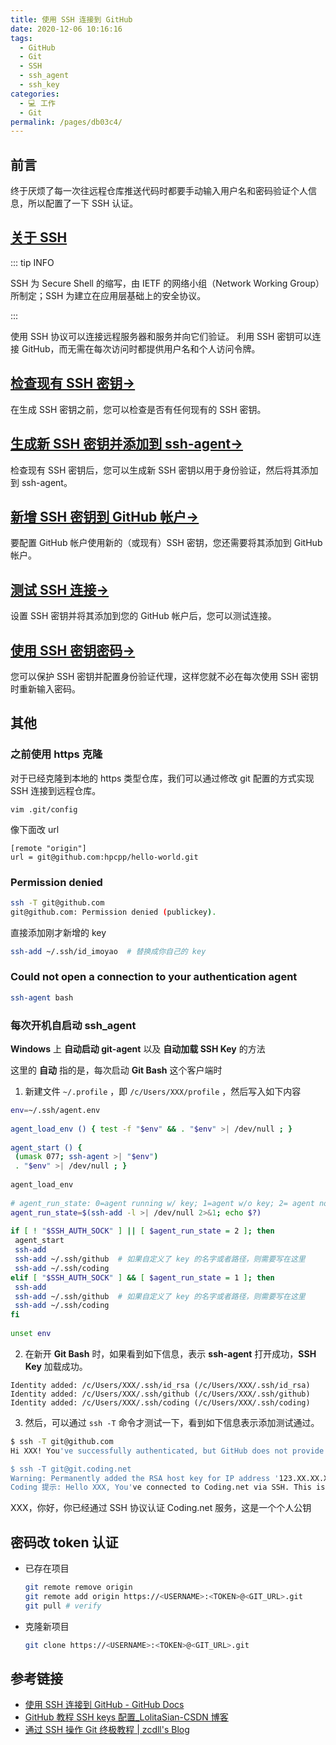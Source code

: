```yaml
---
title: 使用 SSH 连接到 GitHub
date: 2020-12-06 10:16:16
tags: 
  - GitHub
  - Git
  - SSH
  - ssh_agent
  - ssh_key
categories: 
  - 💻 工作
  - Git
permalink: /pages/db03c4/
---
```

## 前言
终于厌烦了每一次往远程仓库推送代码时都要手动输入用户名和密码验证个人信息，所以配置了一下 SSH 认证。

## [关于 SSH](https://docs.github.com/cn/free-pro-team@latest/github/authenticating-to-github/about-ssh)

::: tip INFO

SSH 为 Secure Shell 的缩写，由 IETF 的网络小组（Network Working Group）所制定；SSH 为建立在应用层基础上的安全协议。

:::

使用 SSH 协议可以连接远程服务器和服务并向它们验证。 利用 SSH 密钥可以连接 GitHub，而无需在每次访问时都提供用户名和个人访问令牌。


## [检查现有 SSH 密钥→](https://docs.github.com/cn/free-pro-team@latest/github/authenticating-to-github/checking-for-existing-ssh-keys)

在生成 SSH 密钥之前，您可以检查是否有任何现有的 SSH 密钥。

## [生成新 SSH 密钥并添加到 ssh-agent→](https://docs.github.com/cn/free-pro-team@latest/github/authenticating-to-github/generating-a-new-ssh-key-and-adding-it-to-the-ssh-agent)

检查现有 SSH 密钥后，您可以生成新 SSH 密钥以用于身份验证，然后将其添加到 ssh-agent。

## [新增 SSH 密钥到 GitHub 帐户→](https://docs.github.com/cn/free-pro-team@latest/github/authenticating-to-github/adding-a-new-ssh-key-to-your-github-account)

要配置 GitHub 帐户使用新的（或现有）SSH 密钥，您还需要将其添加到 GitHub 帐户。

## [测试 SSH 连接→](https://docs.github.com/cn/free-pro-team@latest/github/authenticating-to-github/testing-your-ssh-connection)

设置 SSH 密钥并将其添加到您的 GitHub 帐户后，您可以测试连接。

## [使用 SSH 密钥密码→](https://docs.github.com/cn/free-pro-team@latest/github/authenticating-to-github/working-with-ssh-key-passphrases)

您可以保护 SSH 密钥并配置身份验证代理，这样您就不必在每次使用 SSH 密钥时重新输入密码。

## 其他

### 之前使用 https 克隆

对于已经克隆到本地的 https 类型仓库，我们可以通过修改 git 配置的方式实现 SSH 连接到远程仓库。
```plain
vim .git/config
```
像下面改 url
```plain
[remote "origin"]
url = git@github.com:hpcpp/hello-world.git
```

### Permission denied
```bash
ssh -T git@github.com
git@github.com: Permission denied (publickey).
```
直接添加刚才新增的 key
```bash
ssh-add ~/.ssh/id_imoyao  # 替换成你自己的 key
```

### Could not open a connection to your authentication agent
```bash
ssh-agent bash
```
### 每次开机自启动 ssh_agent

**Windows** 上 **自动启动 git-agent** 以及 **自动加载 SSH Key** 的方法

这里的 **自动** 指的是，每次启动 **Git Bash** 这个客户端时

1. 新建文件 `~/.profile` ，即 `/c/Users/XXX/profile` ，然后写入如下内容

```bash
env=~/.ssh/agent.env  
  
agent_load_env () { test -f "$env" && . "$env" >| /dev/null ; }  
  
agent_start () {  
 (umask 077; ssh-agent >| "$env")  
 . "$env" >| /dev/null ; }  
  
agent_load_env  
  
# agent_run_state: 0=agent running w/ key; 1=agent w/o key; 2= agent not running  
agent_run_state=$(ssh-add -l >| /dev/null 2>&1; echo $?)  
  
if [ ! "$SSH_AUTH_SOCK" ] || [ $agent_run_state = 2 ]; then  
 agent_start  
 ssh-add  
 ssh-add ~/.ssh/github  # 如果自定义了 key 的名字或者路径，则需要写在这里  
 ssh-add ~/.ssh/coding  
elif [ "$SSH_AUTH_SOCK" ] && [ $agent_run_state = 1 ]; then  
 ssh-add  
 ssh-add ~/.ssh/github  # 如果自定义了 key 的名字或者路径，则需要写在这里  
 ssh-add ~/.ssh/coding  
fi  
  
unset env  
```
2. 在新开 **Git Bash** 时，如果看到如下信息，表示 **ssh-agent** 打开成功，**SSH Key** 加载成功。

```plain
Identity added: /c/Users/XXX/.ssh/id_rsa (/c/Users/XXX/.ssh/id_rsa)  
Identity added: /c/Users/XXX/.ssh/github (/c/Users/XXX/.ssh/github)  
Identity added: /c/Users/XXX/.ssh/coding (/c/Users/XXX/.ssh/coding)  
```
3. 然后，可以通过 `ssh -T` 命令才测试一下，看到如下信息表示添加测试通过。

```bash
$ ssh -T git@github.com  
Hi XXX! You've successfully authenticated, but GitHub does not provide shell access.  

$ ssh -T git@git.coding.net  
Warning: Permanently added the RSA host key for IP address '123.XX.XX.XX' to the list of known hosts.  
Coding 提示: Hello XXX, You've connected to Coding.net via SSH. This is a personal key.  
```
XXX，你好，你已经通过 SSH 协议认证 Coding.net 服务，这是一个个人公钥

## 密码改 token 认证

- 已存在项目
  ```bash
  git remote remove origin
  git remote add origin https://<USERNAME>:<TOKEN>@<GIT_URL>.git
  git pull # verify
  ```
- 克隆新项目
  ```bash
  git clone https://<USERNAME>:<TOKEN>@<GIT_URL>.git
  ```

## 参考链接
- [使用 SSH 连接到 GitHub - GitHub Docs](https://docs.github.com/cn/free-pro-team@latest/github/authenticating-to-github/connecting-to-github-with-ssh) 
- [GitHub 教程 SSH keys 配置_LolitaSian-CSDN 博客](https://blog.csdn.net/qq_36667170/article/details/79094257)  
- [通过 SSH 操作 Git 终极教程 | zcdll's Blog](https://zcdll.github.io/2018/01/10/git-ssh/)  
